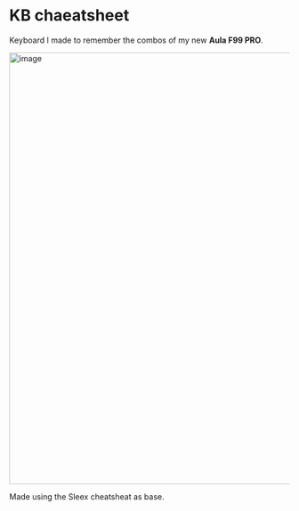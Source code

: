 # KB chaeatsheet

Keyboard I made to remember the combos of my new **Aula F99 PRO**.

<img width="926" height="777" alt="image" src="https://github.com/user-attachments/assets/28bc4c8e-e6f8-4fb2-978d-123bc48654d7" />

Made using the Sleex cheatsheat as base.
